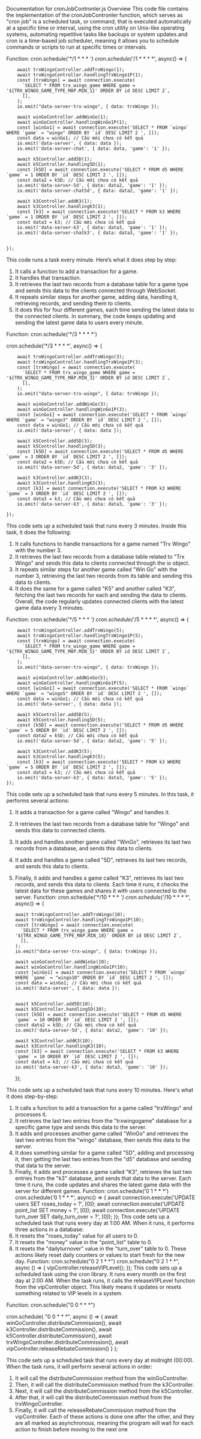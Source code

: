 Documentation for cronJobContronler.js
Overview
This code file contains the implementation of the cronJobContronler function, which serves as "cron job" is a scheduled task, or command, that is executed automatically at a specific time or interval, using the cron utility on Unix-like operating systems, automating repetitive tasks like backups or system updates.and cron is a time-based job scheduler, meaning it allows you to schedule commands or scripts to run at specific times or intervals.

Function: cron.schedule('*/1 * * * *')
cron.schedule('*/1 * * * *', async() => {

        await trxWingoController.addTrxWingo(1);
        await trxWingoController.handlingTrxWingo1P(1);
        const [trxWingo] = await connection.execute(
          `SELECT * FROM trx_wingo_game WHERE game = '${TRX_WINGO_GAME_TYPE_MAP.MIN_1}' ORDER BY id DESC LIMIT 2`,
          [],
        );
        io.emit("data-server-trx-wingo", { data: trxWingo });

        await winGoController.addWinGo(1);
        await winGoController.handlingWinGo1P(1);
        const [winGo1] = await connection.execute('SELECT * FROM `wingo` WHERE `game` = "wingo" ORDER BY `id` DESC LIMIT 2 ', []);
        const data = winGo1; // Cầu mới chưa có kết quả
        io.emit('data-server', { data: data });
        io.emit('data-server-chat', { data: data, 'game': '1' });

        await k5Controller.add5D(1);
        await k5Controller.handling5D(1);
        const [k5D] = await connection.execute('SELECT * FROM d5 WHERE `game` = 1 ORDER BY `id` DESC LIMIT 2 ', []);
        const data2 = k5D; // Cầu mới chưa có kết quả
        io.emit('data-server-5d', { data: data2, 'game': '1' });
        io.emit('data-server-chat5d', { data: data2, 'game': '1' });

        await k3Controller.addK3(1);
        await k3Controller.handlingK3(1);
        const [k3] = await connection.execute('SELECT * FROM k3 WHERE `game` = 1 ORDER BY `id` DESC LIMIT 2 ', []);
        const data3 = k3; // Cầu mới chưa có kết quả
        io.emit('data-server-k3', { data: data3, 'game': '1' });
        io.emit('data-server-chatk3', { data: data3, 'game': '1' });
        

    });
This code runs a task every minute. Here’s what it does step by step:
1.	It calls a function to add a transaction for a game.
2.	It handles that transaction.
3.	It retrieves the last two records from a database table for a game type and sends this data to the clients connected through WebSocket.
4.	It repeats similar steps for another game, adding data, handling it, retrieving records, and sending them to clients.
5.	It does this for four different games, each time sending the latest data to the connected clients.
In summary, the code keeps updating and sending the latest game data to users every minute.

Function: cron.schedule('*/3 * * * *')

 cron.schedule('*/3 * * * *', async() => {

        await trxWingoController.addTrxWingo(3);
        await trxWingoController.handlingTrxWingo1P(3);
        const [trxWingo] = await connection.execute(
          `SELECT * FROM trx_wingo_game WHERE game = '${TRX_WINGO_GAME_TYPE_MAP.MIN_3}' ORDER BY id DESC LIMIT 2`,
          [],
        );
        io.emit("data-server-trx-wingo", { data: trxWingo });

        await winGoController.addWinGo(3);
        await winGoController.handlingWinGo1P(3);
        const [winGo1] = await connection.execute('SELECT * FROM `wingo` WHERE `game` = "wingo3" ORDER BY `id` DESC LIMIT 2 ', []);
        const data = winGo1; // Cầu mới chưa có kết quả
        io.emit('data-server', { data: data });

        await k5Controller.add5D(3);
        await k5Controller.handling5D(3);
        const [k5D] = await connection.execute('SELECT * FROM d5 WHERE `game` = 3 ORDER BY `id` DESC LIMIT 2 ', []);
        const data2 = k5D; // Cầu mới chưa có kết quả
        io.emit('data-server-5d', { data: data2, 'game': '3' });

        await k3Controller.addK3(3);
        await k3Controller.handlingK3(3);
        const [k3] = await connection.execute('SELECT * FROM k3 WHERE `game` = 3 ORDER BY `id` DESC LIMIT 2 ', []);
        const data3 = k3; // Cầu mới chưa có kết quả
        io.emit('data-server-k3', { data: data3, 'game': '3' });

    });

This code sets up a scheduled task that runs every 3 minutes. Inside this task, it does the following:
1.	It calls functions to handle transactions for a game named "Trx Wingo" with the number 3.
2.	It retrieves the last two records from a database table related to "Trx Wingo" and sends this data to clients connected through the io object.
3.	It repeats similar steps for another game called "Win Go" with the number 3, retrieving the last two records from its table and sending this data to clients.
4.	It does the same for a game called "K5" and another called "K3", fetching the last two records for each and sending the data to clients.
Overall, the code regularly updates connected clients with the latest game data every 3 minutes.

Function: cron.schedule('*/5 * * * *')
 cron.schedule('*/5 * * * *', async() => {

        await trxWingoController.addTrxWingo(5);
        await trxWingoController.handlingTrxWingo1P(5);
        const [trxWingo] = await connection.execute(
          `SELECT * FROM trx_wingo_game WHERE game = '${TRX_WINGO_GAME_TYPE_MAP.MIN_5}' ORDER BY id DESC LIMIT 2`,
          [],
        );
        io.emit("data-server-trx-wingo", { data: trxWingo });

        await winGoController.addWinGo(5);
        await winGoController.handlingWinGo1P(5);
        const [winGo1] = await connection.execute('SELECT * FROM `wingo` WHERE `game` = "wingo5" ORDER BY `id` DESC LIMIT 2 ', []);
        const data = winGo1; // Cầu mới chưa có kết quả
        io.emit('data-server', { data: data });

        await k5Controller.add5D(5);
        await k5Controller.handling5D(5);
        const [k5D] = await connection.execute('SELECT * FROM d5 WHERE `game` = 5 ORDER BY `id` DESC LIMIT 2 ', []);
        const data2 = k5D; // Cầu mới chưa có kết quả
        io.emit('data-server-5d', { data: data2, 'game': '5' });

        await k3Controller.addK3(5);
        await k3Controller.handlingK3(5);
        const [k3] = await connection.execute('SELECT * FROM k3 WHERE `game` = 5 ORDER BY `id` DESC LIMIT 2 ', []);
        const data3 = k3; // Cầu mới chưa có kết quả
        io.emit('data-server-k3', { data: data3, 'game': '5' });
    });
   

This code sets up a scheduled task that runs every 5 minutes. In this task, it performs several actions:
1.	It adds a transaction for a game called "Wingo" and handles it.
2.	It retrieves the last two records from a database table for "Wingo" and sends this data to connected clients.
3.	It adds and handles another game called "WinGo", retrieves its last two records from a database, and sends this data to clients.
4.	It adds and handles a game called "5D", retrieves its last two records, and sends this data to clients.
5.	Finally, it adds and handles a game called "K3", retrieves its last two records, and sends this data to clients.
Each time it runs, it checks the latest data for these games and shares it with users connected to the server.
Function: cron.schedule('*/10 * * * *')
    cron.schedule('*/10 * * * *', async() => {

        await trxWingoController.addTrxWingo(10);
        await trxWingoController.handlingTrxWingo1P(10);
        const [trxWingo] = await connection.execute(
          `SELECT * FROM trx_wingo_game WHERE game = '${TRX_WINGO_GAME_TYPE_MAP.MIN_10}' ORDER BY id DESC LIMIT 2`,
          [],
        );
        io.emit("data-server-trx-wingo", { data: trxWingo });
        
        await winGoController.addWinGo(10);
        await winGoController.handlingWinGo1P(10);
        const [winGo1] = await connection.execute('SELECT * FROM `wingo` WHERE `game` = "wingo10" ORDER BY `id` DESC LIMIT 2 ', []);
        const data = winGo1; // Cầu mới chưa có kết quả
        io.emit('data-server', { data: data });

        
        await k5Controller.add5D(10);
        await k5Controller.handling5D(10);
        const [k5D] = await connection.execute('SELECT * FROM d5 WHERE `game` = 10 ORDER BY `id` DESC LIMIT 2 ', []);
        const data2 = k5D; // Cầu mới chưa có kết quả
        io.emit('data-server-5d', { data: data2, 'game': '10' });

        await k3Controller.addK3(10);
        await k3Controller.handlingK3(10);
        const [k3] = await connection.execute('SELECT * FROM k3 WHERE `game` = 10 ORDER BY `id` DESC LIMIT 2 ', []);
        const data3 = k3; // Cầu mới chưa có kết quả
        io.emit('data-server-k3', { data: data3, 'game': '10' });

    });


This code sets up a scheduled task that runs every 10 minutes. Here's what it does step-by-step:
1.	It calls a function to add a transaction for a game called "trxWingo" and processes it.
2.	It retrieves the last two entries from the "trxwingogame" database for a specific game type and sends this data to the server.
3.	It adds and processes another game called "WinGo" and retrieves the last two entries from the "wingo" database, then sends this data to the server.
4.	It does something similar for a game called "5D", adding and processing it, then getting the last two entries from the "d5" database and sending that data to the server.
5.	Finally, it adds and processes a game called "K3", retrieves the last two entries from the "k3" database, and sends that data to the server.
Each time it runs, the code updates and shares the latest game data with the server for different games.
Function: cron.schedule('0 1 * * *')
cron.schedule('0 1 * * *', async() => {
        await connection.execute('UPDATE users SET roses_today = ?', [0]);
        await connection.execute('UPDATE point_list SET money = ?', [0]);
        await connection.execute('UPDATE turn_over SET daily_turn_over = ?', [0]);
    });
This code sets up a scheduled task that runs every day at 1:00 AM. When it runs, it performs three actions in a database:
1.	It resets the "roses_today" value for all users to 0.
2.	It resets the "money" value in the "point_list" table to 0.
3.	It resets the "dailyturnover" value in the "turn_over" table to 0.
These actions likely reset daily counters or values to start fresh for the new day.
Function: cron.schedule("0 2 1 * *")
cron.schedule("0 2 1 * *", async () => {
      vipController.releaseVIPLevel();
    });
This code sets up a scheduled task using the cron library. It runs every month on the first day at 2:00 AM. When the task runs, it calls the releaseVIPLevel function from the vipController object. This likely means it updates or resets something related to VIP levels in a system.

Function: cron.schedule("0 0 * * *")

cron.schedule(
      "0 0 * * *",
      async () => {
        await winGoController.distributeCommission(),
        await k3Controller.distributeCommission(),
        await k5Controller.distributeCommission(),
        await trxWingoController.distributeCommission(),
        await vipController.releaseRebateCommission()
      }
    );

This code sets up a scheduled task that runs every day at midnight (00:00). When the task runs, it will perform several actions in order:
1.	It will call the distributeCommission method from the winGoController.
2.	Then, it will call the distributeCommission method from the k3Controller.
3.	Next, it will call the distributeCommission method from the k5Controller.
4.	After that, it will call the distributeCommission method from the trxWingoController.
5.	Finally, it will call the releaseRebateCommission method from the vipController.
Each of these actions is done one after the other, and they are all marked as asynchronous, meaning the program will wait for each action to finish before moving to the next one
